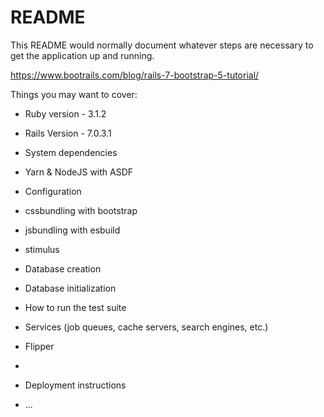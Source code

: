 # README

This README would normally document whatever steps are necessary to get the
application up and running.

https://www.bootrails.com/blog/rails-7-bootstrap-5-tutorial/

Things you may want to cover:

* Ruby version - 3.1.2
* Rails Version - 7.0.3.1

* System dependencies
* Yarn & NodeJS with ASDF

* Configuration
* cssbundling with bootstrap
* jsbundling with esbuild
* stimulus

* Database creation

* Database initialization

* How to run the test suite

* Services (job queues, cache servers, search engines, etc.)
* Flipper
* 

* Deployment instructions
* ...
